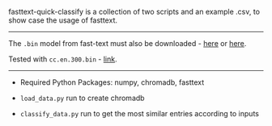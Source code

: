 fasttext-quick-classify is a collection of two scripts and an example .csv, to show case the usage of fasttext.

* * *

The `.bin` model from fast-text must also be downloaded - [here](https://fasttext.cc/docs/en/english-vectors.html) or [here](https://fasttext.cc/docs/en/crawl-vectors.html). 

Tested with `cc.en.300.bin` - [link](https://dl.fbaipublicfiles.com/fasttext/vectors-crawl/cc.en.300.bin.gz).

* * * 

- Required Python Packages: numpy, chromadb, fasttext

- `load_data.py` run to create chromadb

- `classify_data.py` run to get the most similar entries according to inputs
